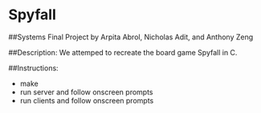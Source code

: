 # Spyfall
##Systems Final Project
by Arpita Abrol, Nicholas Adit, and Anthony Zeng

##Description:
We attemped to recreate the board game Spyfall in C.

##Instructions:
- make
- run server and follow onscreen prompts
- run clients and follow onscreen prompts
